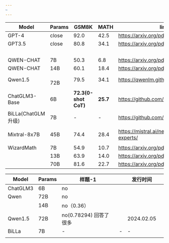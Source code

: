 ```yaml
---
~
---
```


| Model | Params | GSM8K | MATH | links |
| ---- | ---- | ---- | ---- | ---- |
| GPT-4 | close | 92.0 | 42.5 | https://arxiv.org/pdf/2309.16609.pdf<br> |
| GPT3.5 | close | 80.8 | 34.1 | https://arxiv.org/pdf/2309.16609.pdf<br> |
| <br> |  |  |  |  |
| QWEN-CHAT | 7B | 50.3 | 6.8 | https://arxiv.org/pdf/2309.16609.pdf |
| QWEN-CHAT | 14B | 60.1 | 18.4 | https://arxiv.org/pdf/2309.16609.pdf |
| Qwen1.5 | <br>72B | 79.5 | 34.1 | https://qwenlm.github.io/blog/qwen1.5/ |
|  |  |  |  |  |
| ChatGLM3-Base<br> | 6B | **72.3(0-shot CoT)** | **25.7** | https://github.com/THUDM/ChatGLM3 |
| BiLLa(ChatGLM升级) | 7B | - | - | https://github.com/Neutralzz/BiLLa |
|  |  |  |  |  |
| Mixtral-8x7B | 45B | 74.4 | 28.4 | https://mistral.ai/news/mixtral-of-experts/ |
|  |  |  |  |  |
| WizardMath | 7B | 54.9 | 10.7 | https://arxiv.org/pdf/2308.09583.pdf |
|  | 13B | 63.9 | 14.0 | https://arxiv.org/pdf/2308.09583.pdf |
|  | 70B | 81.6 | 22.7 | https://arxiv.org/pdf/2308.09583.pdf |



| Model | Params | 样题-1 |  | 发行时间 |  |
| ---- | ---- | ---- | ---- | ---- | ---- |
| ChatGLM3 <br> | 6B | no |  |  |  |
| Qwen | 72B | no |  |  |  |
|  | 14B | no（0.36） |  |  |  |
| Qwen1.5 | 72B | no(0.78294) 回答了很多 |  | 2024.02.05 |  |
| BiLLa | 7B | - | - | - |  |
|  |  |  |  |  |  |
